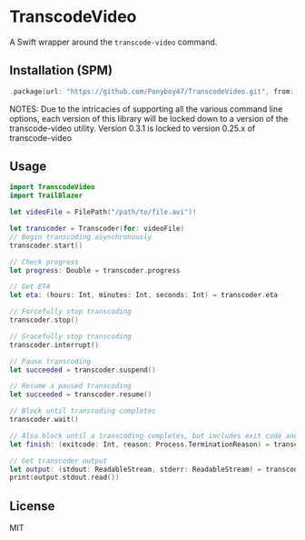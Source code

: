 # TranscodeVideo

A Swift wrapper around the `transcode-video` command.

## Installation (SPM)
```swift
.package(url: "https://github.com/Ponyboy47/TranscodeVideo.git", from: "0.3.1")
```
NOTES: 
Due to the intricacies of supporting all the various command line options, each
version of this library will be locked down to a version of the transcode-video
utility.
Version 0.3.1 is locked to version 0.25.x of transcode-video

## Usage
```swift
import TranscodeVideo
import TrailBlazer

let videoFile = FilePath("/path/to/file.avi")!

let transcoder = Transcoder(for: videoFile)
// Begin transcoding asynchronously
transcoder.start()

// Check progress
let progress: Double = transcoder.progress

// Get ETA
let eta: (hours: Int, minutes: Int, seconds: Int) = transcoder.eta

// Forcefully stop transcoding
transcoder.stop()

// Gracefully stop transcoding
transcoder.interrupt()

// Pause transcoding
let succeeded = transcoder.suspend()

// Resume a paused transcoding
let succeeded = transcoder.resume()

// Block until transcoding completes
transcoder.wait()

// Also block until a transcoding completes, but includes exit code and termination reason
let finish: (exitcode: Int, reason: Process.TerminationReason) = transcoder.finish()

// Get transcoder output
let output: (stdout: ReadableStream, stderr: ReadableStream) = transcoder.output()
print(output.stdout.read())
```

## License
MIT
